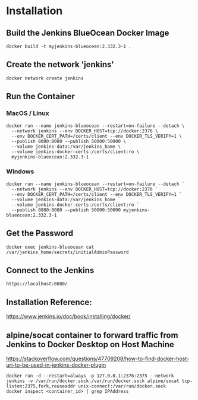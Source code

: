 # Installation
## Build the Jenkins BlueOcean Docker Image
```
docker build -t myjenkins-blueocean:2.332.3-1 .
```

## Create the network 'jenkins'
```
docker network create jenkins
```

## Run the Container
### MacOS / Linux
```
docker run --name jenkins-blueocean --restart=on-failure --detach \
  --network jenkins --env DOCKER_HOST=tcp://docker:2376 \
  --env DOCKER_CERT_PATH=/certs/client --env DOCKER_TLS_VERIFY=1 \
  --publish 8080:8080 --publish 50000:50000 \
  --volume jenkins-data:/var/jenkins_home \
  --volume jenkins-docker-certs:/certs/client:ro \
  myjenkins-blueocean:2.332.3-1
```

### Windows
```
docker run --name jenkins-blueocean --restart=on-failure --detach `
  --network jenkins --env DOCKER_HOST=tcp://docker:2376 `
  --env DOCKER_CERT_PATH=/certs/client --env DOCKER_TLS_VERIFY=1 `
  --volume jenkins-data:/var/jenkins_home `
  --volume jenkins-docker-certs:/certs/client:ro `
  --publish 8080:8080 --publish 50000:50000 myjenkins-blueocean:2.332.3-1
```


## Get the Password
```
docker exec jenkins-blueocean cat /var/jenkins_home/secrets/initialAdminPassword
```

## Connect to the Jenkins
```
https://localhost:8080/
```

## Installation Reference:
https://www.jenkins.io/doc/book/installing/docker/


## alpine/socat container to forward traffic from Jenkins to Docker Desktop on Host Machine

https://stackoverflow.com/questions/47709208/how-to-find-docker-host-uri-to-be-used-in-jenkins-docker-plugin
```
docker run -d --restart=always -p 127.0.0.1:2376:2375 --network jenkins -v /var/run/docker.sock:/var/run/docker.sock alpine/socat tcp-listen:2375,fork,reuseaddr unix-connect:/var/run/docker.sock
docker inspect <container_id> | grep IPAddress
```
